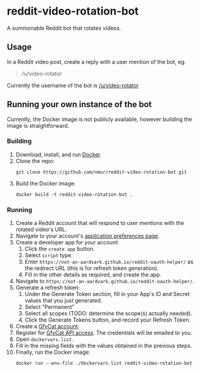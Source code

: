 # reddit-video-rotation-bot
A summonable Reddit bot that rotates videos.

## Usage
In a Reddit video post, create a reply with a user mention of the bot, eg.  
> /u/video-rotator   

Currently the username of the bot is [/u/video-rotator](https://www.reddit.com/user/video-rotator)

## Running your own instance of the bot
Currently, the Docker image is not publicly available, however building the image is straightforward.

### Building
1. Download, install, and run [Docker](https://docs.docker.com/get-docker/).
2. Clone the repo:  
    ```   
    git clone https://github.com/nmur/reddit-video-rotation-bot.git
    ```
3. Build the Docker image:
    ```   
    docker build -t reddit-video-rotation-bot .
    ```
    
### Running
1. Create a Reddit account that will respond to user mentions with the rotated video's URL.
2. Navigate to your account's [application preferences page](https://www.reddit.com/prefs/apps).
3. Create a developer app for your account:  
    1. Click the `create app` button.
    2. Select `script` type.
    3. Enter `https://not-an-aardvark.github.io/reddit-oauth-helper/` as the redirect URL (this is for refresh token generation).
    4. Fill in the other details as required, and create the app.
4. Navigate to `https://not-an-aardvark.github.io/reddit-oauth-helper/`.
5. Generate a refresh token:
    1. Under the Generate Token section, fill in your App's ID and Secret values that you just generated.
    2. Select "Permanent"
    3. Select all scopes (TODO: determine the scope(s) actually needed).
    4. Click the Generate Tokens button, and record your Refresh Token.
6. Create a [GfyCat account](https://gfycat.com/signup).
7. Register for [GfyCat API access](https://developers.gfycat.com/signup/#/apiform). The credentials will be emailed to you.
8. Open `dockervars.list`.
9. Fill in the missing fields with the values obtained in the previous steps.
10. Finally, run the Docker image:
    ```   
    docker run --env-file ./dockervars.list reddit-video-rotation-bot
    ```



